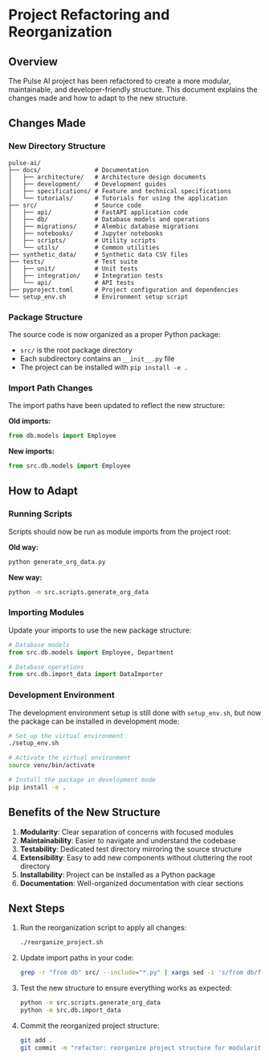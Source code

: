 # Project Refactoring and Reorganization

## Overview

The Pulse AI project has been refactored to create a more modular, maintainable, and developer-friendly structure. This document explains the changes made and how to adapt to the new structure.

## Changes Made

### New Directory Structure

```
pulse-ai/
├── docs/               # Documentation
│   ├── architecture/   # Architecture design documents
│   ├── development/    # Development guides
│   ├── specifications/ # Feature and technical specifications
│   └── tutorials/      # Tutorials for using the application
├── src/                # Source code
│   ├── api/            # FastAPI application code
│   ├── db/             # Database models and operations
│   ├── migrations/     # Alembic database migrations
│   ├── notebooks/      # Jupyter notebooks
│   ├── scripts/        # Utility scripts
│   └── utils/          # Common utilities
├── synthetic_data/     # Synthetic data CSV files
├── tests/              # Test suite
│   ├── unit/           # Unit tests
│   ├── integration/    # Integration tests
│   └── api/            # API tests
├── pyproject.toml      # Project configuration and dependencies
└── setup_env.sh        # Environment setup script
```

### Package Structure

The source code is now organized as a proper Python package:

- `src/` is the root package directory
- Each subdirectory contains an `__init__.py` file
- The project can be installed with `pip install -e .`

### Import Path Changes

The import paths have been updated to reflect the new structure:

**Old imports:**
```python
from db.models import Employee
```

**New imports:**
```python
from src.db.models import Employee
```

## How to Adapt

### Running Scripts

Scripts should now be run as module imports from the project root:

**Old way:**
```bash
python generate_org_data.py
```

**New way:**
```bash
python -m src.scripts.generate_org_data
```

### Importing Modules

Update your imports to use the new package structure:

```python
# Database models
from src.db.models import Employee, Department

# Database operations
from src.db.import_data import DataImporter
```

### Development Environment

The development environment setup is still done with `setup_env.sh`, but now the package can be installed in development mode:

```bash
# Set up the virtual environment
./setup_env.sh

# Activate the virtual environment
source venv/bin/activate

# Install the package in development mode
pip install -e .
```

## Benefits of the New Structure

1. **Modularity**: Clear separation of concerns with focused modules
2. **Maintainability**: Easier to navigate and understand the codebase
3. **Testability**: Dedicated test directory mirroring the source structure
4. **Extensibility**: Easy to add new components without cluttering the root directory
5. **Installability**: Project can be installed as a Python package
6. **Documentation**: Well-organized documentation with clear sections

## Next Steps

1. Run the reorganization script to apply all changes:
   ```bash
   ./reorganize_project.sh
   ```

2. Update import paths in your code:
   ```bash
   grep -r "from db" src/ --include="*.py" | xargs sed -i 's/from db/from src.db/g'
   ```

3. Test the new structure to ensure everything works as expected:
   ```bash
   python -m src.scripts.generate_org_data
   python -m src.db.import_data
   ```

4. Commit the reorganized project structure:
   ```bash
   git add .
   git commit -m "refactor: reorganize project structure for modularity and maintainability"
   ```